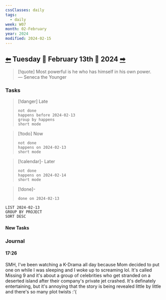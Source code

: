 ```yaml
---
cssClasses: daily
tags:
  - daily
week: W07
month: 02-February
year: 2024
modified: 2024-02-15
---
```

  
## [⬅](./2024.02.12.md) Tuesday 🔹 February 13th 🔹 2024 [➡](./2024.02.14.md)  
  
> [!quote] Most powerful is he who has himself in his own power.  
> — Seneca the Younger  
  
### Tasks  
  
> [!danger] Late  
> ```tasks  
> not done  
> happens before 2024-02-13  
> group by happens  
> short mode  
> ```  
  
> [!todo] Now  
> ```tasks  
> not done  
> happens on 2024-02-13  
> short mode  
> ```  
  
> [!calendar]- Later  
> ```tasks  
> not done  
> happens on 2024-02-14  
> short mode  
> ```  
  
> [!done]-  
> ```tasks  
> done on 2024-02-13  
> ```  
  
```toggl  
LIST 2024-02-13  
GROUP BY PROJECT  
SORT DESC  
```  
  
#### New Tasks  
  
### Journal  
  
#### 17:26  
  
SMH, I've been watching a K-Drama all day because Mom decided to put one on while I was sleeping and I woke up to screaming lol. It's called Missing 9 and it's about a group of celebrities who get stranded on a deserted island after their company's private jet crashed. It's definately entertaining, but it's annoying that the story is being revealed little by little and there's so many plot twists :'(  
  
[//begin]: # "Autogenerated link references for markdown compatibility"  
[2024.02.12|⬅]: 2024.02.12 "2024.02.12"  
[2024.02.14|➡]: 2024.02.14 "2024.02.14"  
[//end]: # "Autogenerated link references"